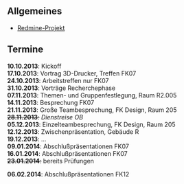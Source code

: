 ## Allgemeines

-   [Redmine-Projekt](https://redmine.cs.hm.edu/projects/wise201314-braun-webtechniken-design)

## Termine

**10.10.2013**: Kickoff  
**17.10.2013**: Vortrag 3D-Drucker, Treffen FK07  
**24.10.2013**: Arbeitstreffen nur FK07  
**31.10.2013**: Vorträge Recherchephase  
**07.11.2013**: Themen- und Gruppenfestlegung, Raum R2.005  
**14.11.2013**: Besprechung FK07  
**21.11.2013**: Große Teambesprechung, FK Design, Raum 205  
<s>**28.11.2013**:</s> *Dienstreise OB*  
**05.12.2013**: Einzelteambesprechung, FK Design, Raum 205  
**12.12.2013**: Zwischenpräsentation, Gebäude R  
**19.12.2013**: ...  
**09.01.2014**: Abschlußpräsentationen FK07  
**16.01.2014**: Abschlußpräsentationen FK07  
<s>**23.01.2014**:</s> bereits Prüfungen  

**06.02.2014**: Abschlußpräsentationen FK12  


